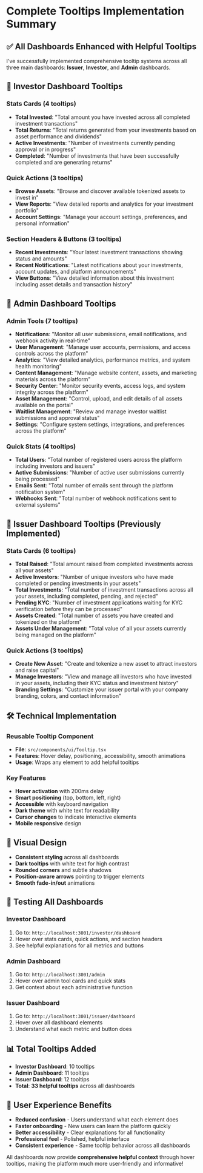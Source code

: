 # Complete Tooltips Implementation Summary

## ✅ **All Dashboards Enhanced with Helpful Tooltips**

I've successfully implemented comprehensive tooltip systems across all three main dashboards: **Issuer**, **Investor**, and **Admin** dashboards.

## 🎯 **Investor Dashboard Tooltips**

### **Stats Cards (4 tooltips)**
- **Total Invested**: "Total amount you have invested across all completed investment transactions"
- **Total Returns**: "Total returns generated from your investments based on asset performance and dividends"
- **Active Investments**: "Number of investments currently pending approval or in progress"
- **Completed**: "Number of investments that have been successfully completed and are generating returns"

### **Quick Actions (3 tooltips)**
- **Browse Assets**: "Browse and discover available tokenized assets to invest in"
- **View Reports**: "View detailed reports and analytics for your investment portfolio"
- **Account Settings**: "Manage your account settings, preferences, and personal information"

### **Section Headers & Buttons (3 tooltips)**
- **Recent Investments**: "Your latest investment transactions showing status and amounts"
- **Recent Notifications**: "Latest notifications about your investments, account updates, and platform announcements"
- **View Buttons**: "View detailed information about this investment including asset details and transaction history"

## 🎯 **Admin Dashboard Tooltips**

### **Admin Tools (7 tooltips)**
- **Notifications**: "Monitor all user submissions, email notifications, and webhook activity in real-time"
- **User Management**: "Manage user accounts, permissions, and access controls across the platform"
- **Analytics**: "View detailed analytics, performance metrics, and system health monitoring"
- **Content Management**: "Manage website content, assets, and marketing materials across the platform"
- **Security Center**: "Monitor security events, access logs, and system integrity across the platform"
- **Asset Management**: "Control, upload, and edit details of all assets available on the portal"
- **Waitlist Management**: "Review and manage investor waitlist submissions and approval status"
- **Settings**: "Configure system settings, integrations, and preferences across the platform"

### **Quick Stats (4 tooltips)**
- **Total Users**: "Total number of registered users across the platform including investors and issuers"
- **Active Submissions**: "Number of active user submissions currently being processed"
- **Emails Sent**: "Total number of emails sent through the platform notification system"
- **Webhooks Sent**: "Total number of webhook notifications sent to external systems"

## 🎯 **Issuer Dashboard Tooltips** (Previously Implemented)

### **Stats Cards (6 tooltips)**
- **Total Raised**: "Total amount raised from completed investments across all your assets"
- **Active Investors**: "Number of unique investors who have made completed or pending investments in your assets"
- **Total Investments**: "Total number of investment transactions across all your assets, including completed, pending, and rejected"
- **Pending KYC**: "Number of investment applications waiting for KYC verification before they can be processed"
- **Assets Created**: "Total number of assets you have created and tokenized on the platform"
- **Assets Under Management**: "Total value of all your assets currently being managed on the platform"

### **Quick Actions (3 tooltips)**
- **Create New Asset**: "Create and tokenize a new asset to attract investors and raise capital"
- **Manage Investors**: "View and manage all investors who have invested in your assets, including their KYC status and investment history"
- **Branding Settings**: "Customize your issuer portal with your company branding, colors, and contact information"

## 🛠️ **Technical Implementation**

### **Reusable Tooltip Component**
- **File**: `src/components/ui/Tooltip.tsx`
- **Features**: Hover delay, positioning, accessibility, smooth animations
- **Usage**: Wraps any element to add helpful tooltips

### **Key Features**
- **Hover activation** with 200ms delay
- **Smart positioning** (top, bottom, left, right)
- **Accessible** with keyboard navigation
- **Dark theme** with white text for readability
- **Cursor changes** to indicate interactive elements
- **Mobile responsive** design

## 🎨 **Visual Design**
- **Consistent styling** across all dashboards
- **Dark tooltips** with white text for high contrast
- **Rounded corners** and subtle shadows
- **Position-aware arrows** pointing to trigger elements
- **Smooth fade-in/out** animations

## 🧪 **Testing All Dashboards**

### **Investor Dashboard**
1. Go to: `http://localhost:3001/investor/dashboard`
2. Hover over stats cards, quick actions, and section headers
3. See helpful explanations for all metrics and buttons

### **Admin Dashboard**
1. Go to: `http://localhost:3001/admin`
2. Hover over admin tool cards and quick stats
3. Get context about each administrative function

### **Issuer Dashboard**
1. Go to: `http://localhost:3001/issuer/dashboard`
2. Hover over all dashboard elements
3. Understand what each metric and button does

## 📊 **Total Tooltips Added**
- **Investor Dashboard**: 10 tooltips
- **Admin Dashboard**: 11 tooltips  
- **Issuer Dashboard**: 12 tooltips
- **Total**: **33 helpful tooltips** across all dashboards

## 🚀 **User Experience Benefits**
- **Reduced confusion** - Users understand what each element does
- **Faster onboarding** - New users can learn the platform quickly
- **Better accessibility** - Clear explanations for all functionality
- **Professional feel** - Polished, helpful interface
- **Consistent experience** - Same tooltip behavior across all dashboards

All dashboards now provide **comprehensive helpful context** through hover tooltips, making the platform much more user-friendly and informative!
